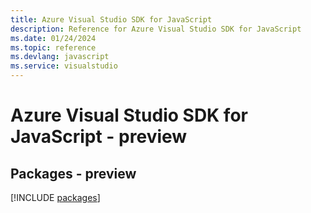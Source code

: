 ```yaml
---
title: Azure Visual Studio SDK for JavaScript
description: Reference for Azure Visual Studio SDK for JavaScript
ms.date: 01/24/2024
ms.topic: reference
ms.devlang: javascript
ms.service: visualstudio
---
```

# Azure Visual Studio SDK for JavaScript - preview
## Packages - preview
[!INCLUDE [packages](visual-studio-index.md)]